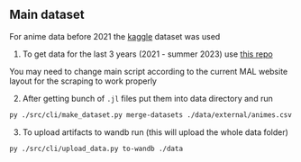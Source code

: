 ## Main dataset
For anime data before 2021 the [kaggle](https://www.kaggle.com/datasets/marlesson/myanimelist-dataset-animes-profiles-reviews) dataset was used
1. To get data for the last 3 years (2021 - summer 2023) use [this repo](https://github.com/marlesson/scrapy_myanimelist)

You may need to change main script according to the current MAL website layout for the scraping to work properly

2. After getting bunch of `.jl` files put them into data directory and run 
```sh
py ./src/cli/make_dataset.py merge-datasets ./data/external/animes.csv ./data/animes_2023_winter.jl ./data/animes.csv
```

3. To upload artifacts to wandb run (this will upload the whole data folder)
```sh
py ./src/cli/upload_data.py to-wandb ./data
```
